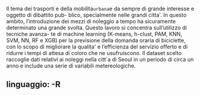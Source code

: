 Il tema dei trasporti e della mobilita` urbana `e da sempre di grande interesse e oggetto di dibattito pub- blico, specialmente nelle grandi citta'.
 In questo ambito, l’introduzione dei mezzi di noleggio a tempo ha sicuramente determinato una grande svolta. Questo lavoro si concentra sull’utilizzo 
di tecniche avanza- te di machine learning (K-means, h-clust, PAM, KNN, SVM, NN, RF e XGB) per la previsione della domanda oraria di biciclette, 
con lo scopo di migliorare la qualita' e l’efficienza del servizio offerto e di ridurre i tempi di attesa di coloro che ne usufruiscono. 
Il dataset scelto raccoglie dati relativi ai noleggi nella citt`a di Seoul in un periodo di circa un anno e include una serie di variabili metereologiche.
## linguaggio: -R 
